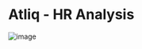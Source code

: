 # Atliq - HR Analysis

![image](https://github.com/user-attachments/assets/30445c26-23cb-4648-8560-8172a95b9de7)
